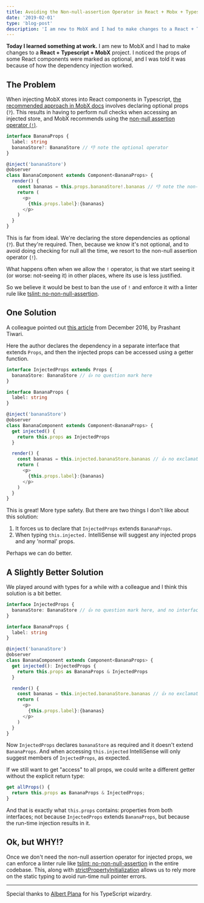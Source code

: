 ```yaml
---
title: Avoiding the Non-null-assertion Operator in React + Mobx + Typescript Projects
date: '2019-02-01'
type: 'blog-post'
description: 'I am new to MobX and I had to make changes to a React + Typescript + MobX project. I noticed the props of some React components were marked as optional, and I was told it was because of how the dependency injection worked.'
---
```


**Today I learned something at work.** I am new to MobX and I had to make changes to a **React + Typescript + MobX** project. I noticed the props of some React components were marked as optional, and I was told it was because of how the dependency injection worked.

## The Problem

When injecting MobX stores into React components in Typescript, [the recommended approach in MobX docs](https://github.com/mobxjs/mobx-react#strongly-typing-inject) involves declaring optional props (`?`). This results in having to perform null checks when accessing an injected store, and MobX recommends using the [non-null assertion operator (`!`)](https://www.typescriptlang.org/docs/handbook/release-notes/typescript-2-0.html).

```typescript
interface BananaProps {
  label: string
  bananaStore?: BananaStore // 👎 note the optional operator
}

@inject('bananaStore')
@observer
class BananaComponent extends Component<BananaProps> {
  render() {
    const bananas = this.props.bananaStore!.bananas // 👎 note the non-null assertion operator
    return (
      <p>
        {this.props.label}:{bananas}
      </p>
    )
  }
}
```

This is far from ideal. We're declaring the store dependencies as optional (`?`). But they're required. Then, because we know it's not optional, and to avoid doing checking for null all the time, we resort to the non-null assertion operator (`!`).

What happens often when we allow the `!` operator, is that we start seeing it (or worse: not-seeing it) in other places, where its use is less justified.

So we believe it would be best to ban the use of `!` and enforce it with a linter rule like [tslint: no-non-null-assertion](https://palantir.github.io/tslint/rules/no-non-null-assertion/).

## One Solution

A colleague pointed out [this article](https://medium.com/@prashaantt/strongly-typing-injected-react-props-635a6828acaf) from December 2016, by Prashant Tiwari.

Here the author declares the dependency in a separate interface that extends `Props`, and then the injected props can be accessed using a getter function.

```typescript
interface InjectedProps extends Props {
  bananaStore: BananaStore // 👍 no question mark here
}

interface BananaProps {
  label: string
}

@inject('bananaStore')
@observer
class BananaComponent extends Component<BananaProps> {
  get injected() {
    return this.props as InjectedProps
  }

  render() {
    const bananas = this.injected.bananaStore.bananas // 👍 no exclamation mark here
    return (
      <p>
        {this.props.label}:{bananas}
      </p>
    )
  }
}
```

This is great! More type safety.
But there are two things I don't like about this solution:

1. It forces us to declare that `InjectedProps` extends `BananaProps`.
2. When typing `this.injected.` IntelliSense will suggest any injected props and any 'normal' props.

Perhaps we can do better.

## A Slightly Better Solution

We played around with types for a while with a colleague and I think this solution is a bit better.

```typescript
interface InjectedProps {
  bananaStore: BananaStore // 👍 no question mark here, and no interface inheritance
}

interface BananaProps {
  label: string
}

@inject('bananaStore')
@observer
class BananaComponent extends Component<BananaProps> {
  get injected(): InjectedProps {
    return this.props as BananaProps & InjectedProps
  }

  render() {
    const bananas = this.injected.bananaStore.bananas // 👍 no exclamation mark here
    return (
      <p>
        {this.props.label}:{bananas}
      </p>
    )
  }
}
```

Now `InjectedProps` declares `bananaStore` as required and it doesn't extend `BananaProps`. And when accessing `this.injected` IntelliSense will only suggest members of `InjectedProps`, as expected.

If we still want to get "access" to all props, we could write a different getter without the explicit return type:

```typescript
get allProps() {
  return this.props as BananaProps & InjectedProps;
}
```

And that is exactly what `this.props` contains: properties from both interfaces; not because `InjectedProps` extends `BananaProps`, but because the run-time injection results in it.

## Ok, but WHY!?

Once we don't need the non-null assertion operator for injected props, we can enforce a linter rule like [tslint: no-non-null-assertion](https://palantir.github.io/tslint/rules/no-non-null-assertion/) in the entire codebase. This, along with [strictPropertyInitialization](https://mariusschulz.com/blog/typescript-2-7-strict-property-initialization) allows us to rely more on the static typing to avoid run-time null pointer errors.

---

Special thanks to [Albert Plana](https://github.com/aPlana) for his TypeScript wizardry.
